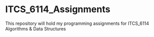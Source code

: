 # ITCS_6114_Assignments
This repository will hold my programming assignments for ITCS_6114 Algorithms &amp; Data Structures
